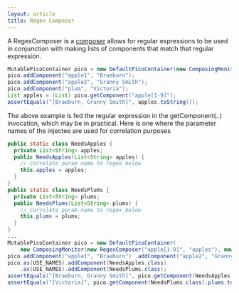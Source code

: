```yaml
---
layout: article
title: Regex Composer
---
```


A RegexComposer is a [composer](monitors.html#composers) allows for regular expressions to be used in conjunction with making lists of components that match that regular expression.

```java
MutablePicoContainer pico = new DefaultPicoContainer(new ComposingMonitor(new RegexComposer()));
pico.addComponent("apple1", "Braeburn");
pico.addComponent("apple2", "Granny Smith");
pico.addComponent("plum", "Victoria"); 
List apples = (List) pico.getComponent("apple[1-9]"); 
assertEquals("[Braeburn, Granny Smith]", apples.toString());
```

The above example is fed the regular expression in the getComponent(..) invocation, which may be in practical. Here is one where the parameter names of the injectee are used for correlation purposes

```java
public static class NeedsApples {
  private List<String> apples;
  public NeedsApples(List<String> apples) { 
    // correlate param name to regex below 
    this.apples = apples; 
  } 
} 
public static class NeedsPlums {
  private List<String> plums;
  public NeedsPlums(List<String> plums) { 
    // correlate param name to regex below 
    this.plums = plums; 
  } 
} 
... 
MutablePicoContainer pico = new DefaultPicoContainer( 
    new ComposingMonitor(new RegexComposer("apple[1-9]", "apples"), new RegexComposer("plum*", "plums")));
pico.addComponent("apple1", "Braeburn") .addComponent("apple2", "Granny Smith") .addComponent("plumV", "Victoria");
pico.as(USE_NAMES).addComponent(NeedsApples.class) 
    .as(USE_NAMES).addComponent(NeedsPlums.class); 
assertEquals("[Braeburn, Granny Smith]", pico.getComponent(NeedsApples.class).apples.toString()); 
assertEquals("[Victoria]", pico.getComponent(NeedsPlums.class).plums.toString());
```